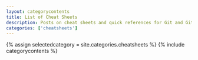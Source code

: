 ```yaml
---
layout: categorycontents
title: List of Cheat Sheets
description: Posts on cheat sheets and quick references for Git and GitHub commands.
categories: ['cheatsheets']
---
```


{% assign selectedcategory = site.categories.cheatsheets %}
{% include categorycontents %}
